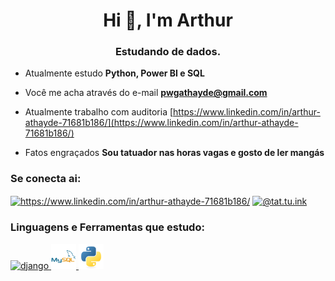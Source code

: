 <h1 align="center">Hi 👋, I'm Arthur</h1>
<h3 align="center">Estudando de dados.</h3>

- Atualmente estudo **Python, Power BI e SQL**

- Você me acha através do e-mail **pwgathayde@gmail.com**

- Atualmente trabalho com auditoria [https://www.linkedin.com/in/arthur-athayde-71681b186/](https://www.linkedin.com/in/arthur-athayde-71681b186/)

- Fatos engraçados **Sou tatuador nas horas vagas e gosto de ler mangás**

<h3 align="left">Se conecta ai:</h3>
<p align="left">
<a href="https://linkedin.com/in/https://www.linkedin.com/in/arthur-athayde-71681b186/" target="blank"><img align="center" src="https://linkedin.com/in/https://www.linkedin.com/in/arthur-athayde-71681b186/" alt="https://www.linkedin.com/in/arthur-athayde-71681b186/" height="30" width="40" /></a>
<a href="https://instagram.com/@tat.tu.ink" target="blank"><img align="center" src="https://instagram.com/@tat.tu.ink" alt="@tat.tu.ink" height="30" width="40" /></a>
</p>

<h3 align="left">Linguagens e Ferramentas que estudo:</h3>
<p align="left"> <a href="https://www.djangoproject.com/" target="_blank" rel="noreferrer"> <img src="https://cdn.worldvectorlogo.com/logos/django.svg" alt="django" width="40" height="40"/> </a> <a href="https://www.mysql.com/" target="_blank" rel="noreferrer"> <img src="https://raw.githubusercontent.com/devicons/devicon/master/icons/mysql/mysql-original-wordmark.svg" alt="mysql" width="40" height="40"/> </a> <a href="https://www.python.org" target="_blank" rel="noreferrer"> <img src="https://raw.githubusercontent.com/devicons/devicon/master/icons/python/python-original.svg" alt="python" width="40" height="40"/> </a> </p>
